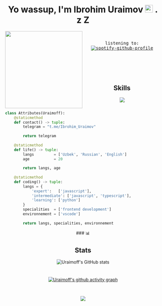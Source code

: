 
<div align="center">
<h1 align='center'>Yo wassup, I'm Ibrohim Uraimov <img src="https://s8.gifyu.com/images/979447220829032478.gif" height="25px"> . z Z</h1>
<div align='center'>
<img align="left"  width="250" src="https://media.tenor.com/thF-4X-idtEAAAAj/hack-hacker.gif"><br><samp >
          
listening to: <br></samp>
[![spotify-github-profile](https://spotify-github-profile.vercel.app/api/view?uid=31woplcjlcknoyjwjamilsucfyhm&cover_image=true&theme=novatorem&show_offline=false&background_color=121212&interchange=false)](https://github.com/kittinan/spotify-github-profile) <br>
<br><br><br><br><br>
          </div>

   <h2 align="center">Skills </h2>

<p align="center">
  <a href="https://skillicons.dev">
    <img src="https://skillicons.dev/icons?i=redux,react,vscode,codepen,sass,threejs,ts,js,css,html" />
  </a>
</p>
<p href="https://discord.gg/onlp" align="center">
    <img alt="" src=https://lanyard.cnrad.dev/api/840541540203626516/>
</p>
       <div align="start">
           
```python
class Attributes(Uraimoff):
	@staticmethod
	def contact() -> tuple:
	    telegram = "t.me/Ibrohim_Uraimov"
	    
	    return telegram
	
	@staticmethod
	def life() -> tuple:
		langs         = ['Uzbek', 'Russian', 'English']
		age           = 20
		
		return langs, age
	
	@staticmethod
	def coding() -> tuple:
		langs = {
			'expert':   ['javascript'],
			'intermediate': ['javascript', 'typescript'],
			'learning': ['python']
		}
		specialities  = ['frontend development']
		environnement = ['vscode']
		
		return langs, specialities, environnement

```
</div>  
### 📊 <h2>Stats</h2>

![Uraimoff's GitHub stats](https://github-readme-stats.vercel.app/api?username=uraimoff&show_icons=true&theme=react)

#
###

[![Uraimoff's github activity graph](https://github-readme-activity-graph.cyclic.app/graph?username=uraimoff&theme=react)](https://github.com/uraimoff/github-readme-activity-graph)


<br/>

<a href="https://hits.seeyoufarm.com"><img src="https://hits.seeyoufarm.com/api/count/incr/badge.svg?url=https%3A%2F%2Fgithub.com%2Fgjbae1212%2Fhit-counter&count_bg=%23282C34&title_bg=%23555555&icon=github.svg&icon_color=%23E7E7E7&title=Views&edge_flat=false"/></a>

</div>
